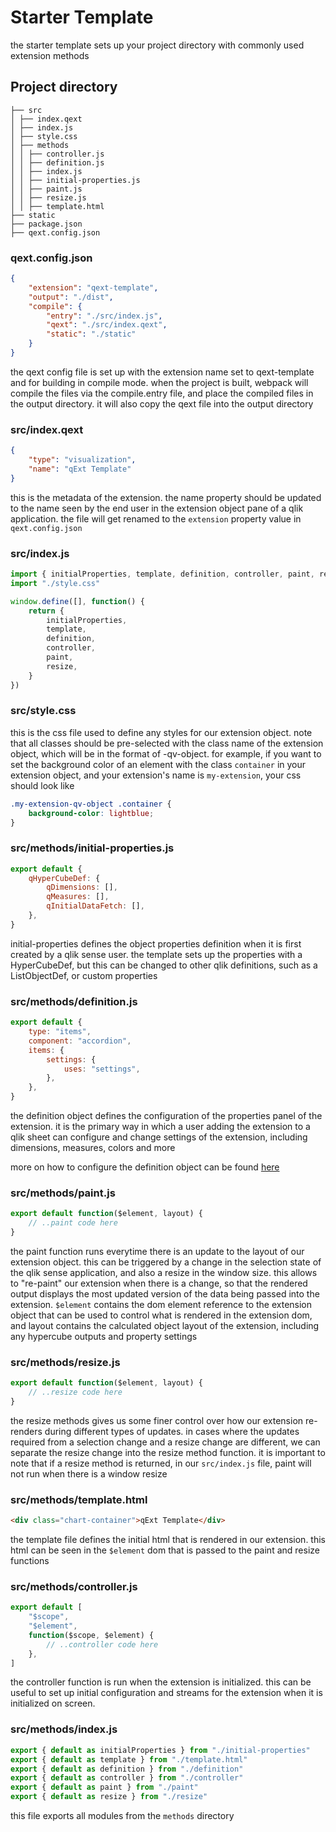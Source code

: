 # Starter Template

the starter template sets up your project directory with commonly used extension methods

## Project directory

```
├── src
│ ├── index.qext
│ ├── index.js
│ ├── style.css
│ ├── methods
│ │ ├── controller.js
│ │ ├── definition.js
│ │ ├── index.js
│ │ ├── initial-properties.js
│ │ ├── paint.js
│ │ ├── resize.js
│ │ ├── template.html
├── static
├── package.json
├── qext.config.json
```

### qext.config.json

```json
{
	"extension": "qext-template",
	"output": "./dist",
	"compile": {
		"entry": "./src/index.js",
		"qext": "./src/index.qext",
		"static": "./static"
	}
}
```

the qext config file is set up with the extension name set to qext-template and for building in compile mode. when the project is built, webpack will compile the files via the compile.entry file, and place the compiled files in the output directory. it will also copy the qext file into the output directory

### src/index.qext

```json
{
	"type": "visualization",
	"name": "qExt Template"
}
```

this is the metadata of the extension. the name property should be updated to the name seen by the end user in the extension object pane of a qlik application. the file will get renamed to the `extension` property value in `qext.config.json`

### src/index.js

```js
import { initialProperties, template, definition, controller, paint, resize } from "./methods"
import "./style.css"

window.define([], function() {
	return {
		initialProperties,
		template,
		definition,
		controller,
		paint,
		resize,
	}
})
```

### src/style.css

this is the css file used to define any styles for our extension object. note that all classes should be pre-selected with the class name of the extension object, which will be in the format of <extension-name>-qv-object. for example, if you want to set the background color of an element with the class `container` in your extension object, and your extension's name is `my-extension`, your css should look like

```css
.my-extension-qv-object .container {
	background-color: lightblue;
}
```

### src/methods/initial-properties.js

```js
export default {
	qHyperCubeDef: {
		qDimensions: [],
		qMeasures: [],
		qInitialDataFetch: [],
	},
}
```

initial-properties defines the object properties definition when it is first created by a qlik sense user. the template sets up the properties with a HyperCubeDef, but this can be changed to other qlik definitions, such as a ListObjectDef, or custom properties

### src/methods/definition.js

```js
export default {
	type: "items",
	component: "accordion",
	items: {
		settings: {
			uses: "settings",
		},
	},
}
```

the definition object defines the configuration of the properties panel of the extension. it is the primary way in which a user adding the extension to a qlik sheet can configure and change settings of the extension, including dimensions, measures, colors and more

more on how to configure the definition object can be found [here](https://help.qlik.com/en-US/sense-developer/April2020/Subsystems/Extensions/Content/Sense_Extensions/extensions-build-properties-panel.htm)

### src/methods/paint.js

```js
export default function($element, layout) {
	// ..paint code here
}
```

the paint function runs everytime there is an update to the layout of our extension object. this can be triggered by a change in the selection state of the qlik sense application, and also a resize in the window size. this allows to "re-paint" our extension when there is a change, so that the rendered output displays the most updated version of the data being passed into the extension. `$element` contains the dom element reference to the extension object that can be used to control what is rendered in the extension dom, and layout contains the calculated object layout of the extension, including any hypercube outputs and property settings

### src/methods/resize.js

```js
export default function($element, layout) {
	// ..resize code here
}
```

the resize methods gives us some finer control over how our extension re-renders during different types of updates. in cases where the updates required from a selection change and a resize change are different, we can separate the resize change into the resize method function. it is important to note that if a resize method is returned, in our `src/index.js` file, paint will not run when there is a window resize

### src/methods/template.html

```html
<div class="chart-container">qExt Template</div>
```

the template file defines the initial html that is rendered in our extension. this html can be seen in the `$element` dom that is passed to the paint and resize functions

### src/methods/controller.js

```js
export default [
	"$scope",
	"$element",
	function($scope, $element) {
		// ..controller code here
	},
]
```

the controller function is run when the extension is initialized. this can be useful to set up initial configuration and streams for the extension when it is initialized on screen.

### src/methods/index.js

```js
export { default as initialProperties } from "./initial-properties"
export { default as template } from "./template.html"
export { default as definition } from "./definition"
export { default as controller } from "./controller"
export { default as paint } from "./paint"
export { default as resize } from "./resize"
```

this file exports all modules from the `methods` directory

